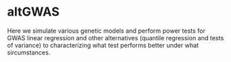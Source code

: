 # altGWAS
Here we simulate various genetic models and perform power tests for GWAS linear regression and other alternatives (quantile regression  and tests of variance)  to characterizing what test performs better under what sircumstances.
